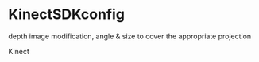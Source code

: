 KinectSDKconfig
===============

depth image modification, angle &amp; size to cover the appropriate projection

Kinect
